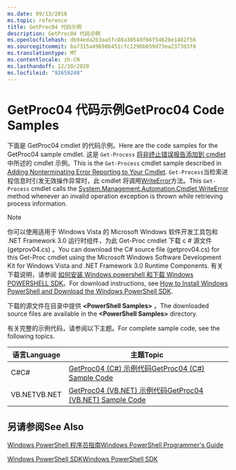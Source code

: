 ```yaml
---
ms.date: 09/13/2016
ms.topic: reference
title: GetProc04 代码示例
description: GetProc04 代码示例
ms.openlocfilehash: db94eda2b3aa5fc88a3054df66f54628e1482f56
ms.sourcegitcommit: ba7315a496986451cfc1296b659d73ea2373d3f0
ms.translationtype: MT
ms.contentlocale: zh-CN
ms.lasthandoff: 12/10/2020
ms.locfileid: "92659248"
---
```

# <a name="getproc04-code-samples"></a><span data-ttu-id="04be7-103">GetProc04 代码示例</span><span class="sxs-lookup"><span data-stu-id="04be7-103">GetProc04 Code Samples</span></span>

<span data-ttu-id="04be7-104">下面是 GetProc04 cmdlet 的代码示例。</span><span class="sxs-lookup"><span data-stu-id="04be7-104">Here are the code samples for the GetProc04 sample cmdlet.</span></span> <span data-ttu-id="04be7-105">这是 `Get-Process` [将非终止错误报告添加到 cmdlet](../cmdlet/adding-non-terminating-error-reporting-to-your-cmdlet.md)中所述的 cmdlet 示例。</span><span class="sxs-lookup"><span data-stu-id="04be7-105">This is the `Get-Process` cmdlet sample described in [Adding Nonterminating Error Reporting to Your Cmdlet](../cmdlet/adding-non-terminating-error-reporting-to-your-cmdlet.md).</span></span> <span data-ttu-id="04be7-106">`Get-Process`当检索进程信息时引发无效操作异常时，此 cmdlet 将调用[WriteError](/dotnet/api/System.Management.Automation.Cmdlet.WriteError)方法。</span><span class="sxs-lookup"><span data-stu-id="04be7-106">This `Get-Process` cmdlet calls the [System.Management.Automation.Cmdlet.WriteError](/dotnet/api/System.Management.Automation.Cmdlet.WriteError) method whenever an invalid operation exception is thrown while retrieving process information.</span></span>

> [!NOTE]
> <span data-ttu-id="04be7-107">你可以使用适用于 Windows Vista 的 Microsoft Windows 软件开发工具包和 .NET Framework 3.0 运行时组件，为此 Get-Proc cmdlet 下载 c # 源文件 (getprov04.cs) 。</span><span class="sxs-lookup"><span data-stu-id="04be7-107">You can download the C# source file (getprov04.cs) for this Get-Proc cmdlet using the Microsoft Windows Software Development Kit for Windows Vista and .NET Framework 3.0 Runtime Components.</span></span> <span data-ttu-id="04be7-108">有关下载说明，请参阅 [如何安装 Windows powershell 和下载 Windows POWERSHELL SDK](/powershell/scripting/developer/installing-the-windows-powershell-sdk)。</span><span class="sxs-lookup"><span data-stu-id="04be7-108">For download instructions, see [How to Install Windows PowerShell and Download the Windows PowerShell SDK](/powershell/scripting/developer/installing-the-windows-powershell-sdk).</span></span>
>
> <span data-ttu-id="04be7-109">下载的源文件在目录中提供 **\<PowerShell Samples>** 。</span><span class="sxs-lookup"><span data-stu-id="04be7-109">The downloaded source files are available in the **\<PowerShell Samples>** directory.</span></span>

<span data-ttu-id="04be7-110">有关完整的示例代码，请参阅以下主题。</span><span class="sxs-lookup"><span data-stu-id="04be7-110">For complete sample code, see the following topics.</span></span>

|<span data-ttu-id="04be7-111">语言</span><span class="sxs-lookup"><span data-stu-id="04be7-111">Language</span></span>|<span data-ttu-id="04be7-112">主题</span><span class="sxs-lookup"><span data-stu-id="04be7-112">Topic</span></span>|
|--------------|-----------|
|<span data-ttu-id="04be7-113">C#</span><span class="sxs-lookup"><span data-stu-id="04be7-113">C#</span></span>|[<span data-ttu-id="04be7-114">GetProc04 (C#) 示例代码</span><span class="sxs-lookup"><span data-stu-id="04be7-114">GetProc04 (C#) Sample Code</span></span>](./getproc04-csharp-sample-code.md)|
|<span data-ttu-id="04be7-115">VB.NET</span><span class="sxs-lookup"><span data-stu-id="04be7-115">VB.NET</span></span>|[<span data-ttu-id="04be7-116">GetProc04 (VB.NET) 示例代码</span><span class="sxs-lookup"><span data-stu-id="04be7-116">GetProc04 (VB.NET) Sample Code</span></span>](./getproc04-vb-net-sample-code.md)|

## <a name="see-also"></a><span data-ttu-id="04be7-117">另请参阅</span><span class="sxs-lookup"><span data-stu-id="04be7-117">See Also</span></span>

[<span data-ttu-id="04be7-118">Windows PowerShell 程序员指南</span><span class="sxs-lookup"><span data-stu-id="04be7-118">Windows PowerShell Programmer's Guide</span></span>](./windows-powershell-programmer-s-guide.md)

[<span data-ttu-id="04be7-119">Windows PowerShell SDK</span><span class="sxs-lookup"><span data-stu-id="04be7-119">Windows PowerShell SDK</span></span>](../windows-powershell-reference.md)
